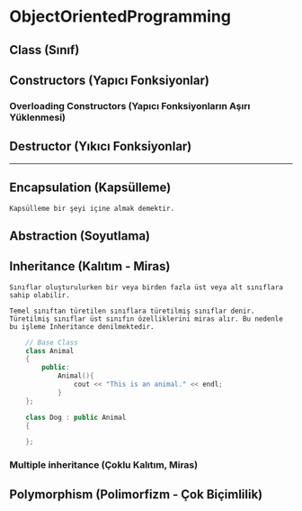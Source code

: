 # ObjectOrientedProgramming

## Class (Sınıf)

## Constructors (Yapıcı Fonksiyonlar)

### Overloading Constructors (Yapıcı Fonksiyonların Aşırı Yüklenmesi)

## Destructor (Yıkıcı Fonksiyonlar)

---

## Encapsulation (Kapsülleme)
    Kapsülleme bir şeyi içine almak demektir.

## Abstraction (Soyutlama)


## Inheritance (Kalıtım - Miras)
    Sınıflar oluşturulurken bir veya birden fazla üst veya alt sınıflara sahip olabilir.
    
    Temel sınıftan türetilen sınıflara türetilmiş sınıflar denir. Türetilmiş sınıflar üst sınıfın özelliklerini miras alır. Bu nedenle bu işleme Inheritance denilmektedir.

~~~C++
    // Base Class
    class Animal
    {
        public:
            Animal(){
                cout << "This is an animal." << endl;
            }
    };

    class Dog : public Animal
    {

    };
~~~

### Multiple inheritance (Çoklu Kalıtım, Miras)

## Polymorphism (Polimorfizm - Çok Biçimlilik)


